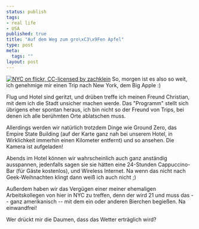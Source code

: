 ```yaml
--- 
status: publish
tags: 
- real life
- USA
published: true
title: "Auf dem Weg zum gro\xC3\x9Fen Apfel"
type: post
meta: 
  tags: ""
layout: post
---
```

<a href="http://flickr.com/photos/zachklein/69356594/"><img src="http://static.flickr.com/9/69356594_b2fbb61de5_m.jpg" alt="NYC on flickr, CC-licensed by zachklein" /></a>
So, morgen ist es also so weit, ich genehmige mir einen Trip nach New York, dem Big Apple :)

Flug und Hotel sind geritzt, und drüben treffe ich meinen Freund Christian, mit dem ich die Stadt unsicher machen werde. Das "Programm" stellt sich übrigens eher spontan heraus, ich bin nicht so der Freund von Trips, bei denen ich alle berühmten Orte ablatschen muss.

Allerdings werden wir natürlich trotzdem Dinge wie Ground Zero, das Empire State Building (auf der Karte ganz nah bei unserem Hotel, in Wirklichkeit immerhin einen Kilometer entfernt) und so ansehen. Die Kamera ist aufgeladen!

Abends im Hotel können wir wahrscheinlich auch ganz anständig ausspannen, jedenfalls sagen sie sie hätten eine 24-Stunden Cappuccino-Bar (für Gäste kostenlos), und Wireless Internet. Na wenn das nicht nach Geek-Weihnachten klingt dann weiß ich auch nicht ;)

Außerdem haben wir das Vergügen einer meiner ehemaligen Arbeitskollegen von hier in NYC zu treffen, denn der wird 21 und muss das -- ganz amerikanisch -- mit dem ein oder anderen Bierchen begießen. Na einwandfrei!

Wer drückt mir die Daumen, dass das Wetter erträglich wird?

